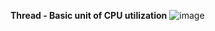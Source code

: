 **Thread - Basic unit of CPU utilization**
![image](https://github.com/user-attachments/assets/b281ad74-15f1-4650-a9e1-53926572975b)

